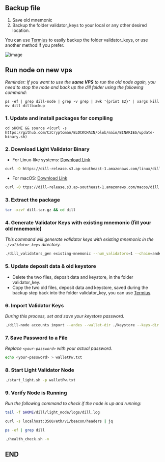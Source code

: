 
## Backup file
1. Save old mnemonic 
2. Backup the folder validator_keys to your local or any other desired location.

You can use [Termius](https://termius.com/download/windows) to easily backup the folder validator_keys, or use another method if you prefer.

![image](https://github.com/user-attachments/assets/67837c9a-542b-448b-be79-6653375ca01c)


## Run node on new vps
_Reminder: If you want to use the **same VPS** to run the old node again, you need to stop the node and back up the dill folder using the following command:_
```
ps -ef | grep dill-node | grep -v grep | awk '{print $2}' | xargs kill
mv dill dillbackup
```
### 1. Update and install packages for compiling
```
cd $HOME && source <(curl -s https://github.com/CzCryptoman/BLOCKCHAIN/blob/main/BINARIES/update-binary.sh)
```
### 2. Download Light Validator Binary
- For Linux-like systems: [Download Link](https://dill-release.s3.ap-southeast-1.amazonaws.com/linux/dill.tar.gz)
```bash
curl -O https://dill-release.s3.ap-southeast-1.amazonaws.com/linux/dill.tar.gz
```
- For macOS: [Download Link](https://dill-release.s3.ap-southeast-1.amazonaws.com/macos/dill.tar.gz)
```bash
curl -O ttps://dill-release.s3.ap-southeast-1.amazonaws.com/macos/dill.tar.gz
```
### 3. Extract the package
```bash
tar -xzvf dill.tar.gz && cd dill
```
### 4. Generate Validator Keys with existing mnemonic (fill your old mnemonic)
_This command will generate validator keys with existing mnemonic in the `./validator_keys` directory._
```bash
./dill_validators_gen existing-mnemonic --num_validators=1 --chain=andes --folder=./
```
### 5. Update deposit data & old keystore
- Delete the two files, deposit data and keystore, in the folder validator_key.
- Copy the two old files, deposit data and keystore, saved during the backup step back into the folder validator_key, you can use [Termius](https://termius.com/download/windows).
### 6. Import Validator Keys
_During this process, set and save your keystore password._
```bash
./dill-node accounts import --andes --wallet-dir ./keystore --keys-dir validator_keys/ --accept-terms-of-use
```
### 7. Save Password to a File
_Replace `<your-password>` with your actual password._
```bash
echo <your-password> > walletPw.txt
```
### 8. Start Light Validator Node
```bash
./start_light.sh -p walletPw.txt
```
### 9. Verify Node is Running
_Run the following command to check if the node is up and running:_
```bash
tail -f $HOME/dill/light_node/logs/dill.log
```
```bash
curl -s localhost:3500/eth/v1/beacon/headers | jq
```
```bash
ps -ef | grep dill
```
```bash
./health_check.sh -v
```
## END
